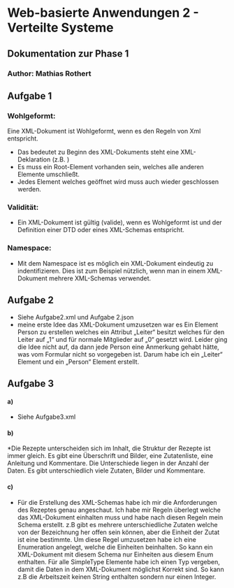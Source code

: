 # Web-basierte Anwendungen 2 - Verteilte Systeme

## Dokumentation zur Phase 1

### Author: Mathias Rothert

## Aufgabe 1

### Wohlgeformt:

Eine XML-Dokument ist Wohlgeformt, wenn es den Regeln von Xml entspricht. 
* Das bedeutet zu Beginn des XML-Dokuments steht eine XML-Deklaration 
(z.B. <?xml version="1.0"?>)
* Es muss ein Root-Element vorhanden sein, welches alle anderen Elemente umschließt.
* Jedes Element welches geöffnet wird muss auch wieder geschlossen werden.

### Validität:

* Ein XML-Dokument ist gültig (valide), wenn es Wohlgeformt ist und der Definition einer DTD oder eines XML-Schemas entspricht.

### Namespace:

* Mit dem Namespace ist es möglich ein XML-Dokument eindeutig zu indentifizieren.
Dies ist zum Beispiel nützlich, wenn man in einem XML-Dokument mehrere XML-Schemas verwendet. 

## Aufgabe 2

* Siehe Aufgabe2.xml und Aufgabe 2.json
* meine erste Idee das XML-Dokument umzusetzen war es Ein Element Person zu erstellen welches ein Attribut „Leiter“ besitzt welches für den Leiter auf „1“ und für normale Mitglieder auf „0“ gesetzt wird. Leider ging die Idee nicht auf, da dann jede Person eine Anmerkung gehabt hätte, was vom Formular nicht so vorgegeben ist. Darum habe ich ein „Leiter“ Element und ein „Person“ Element erstellt.

## Aufgabe 3
#### a)

* Siehe Aufgabe3.xml

#### b)

*Die Rezepte unterscheiden sich im Inhalt, die Struktur der Rezepte ist immer gleich.
Es gibt eine Überschrift und Bilder, eine Zutatenliste, eine Anleitung und Kommentare. Die Unterschiede liegen in der Anzahl der Daten. Es gibt unterschiedlich viele Zutaten, Bilder und Kommentare. 

#### c)

* Für die Erstellung des XML-Schemas habe ich mir die Anforderungen des Rezeptes genau angeschaut. Ich habe mir Regeln überlegt welche das XML-Dokument einhalten muss und habe nach diesen Regeln mein Schema erstellt. 
z.B gibt es mehrere unterschiedliche Zutaten welche von der Bezeichnung her offen sein können, aber die Einheit der Zutat ist eine bestimmte. Um diese Regel umzusetzen habe ich eine Enumeration angelegt, welche die Einheiten beinhalten. So kann ein XML-Dokument mit diesem Schema nur Einheiten aus diesem Enum enthalten.
Für alle SimpleType Elemente habe ich einen Typ vergeben, damit die Daten in dem XML-Dokument möglichst Korrekt sind. So kann z.B die Arbeitszeit keinen String enthalten sondern nur einen Integer.
